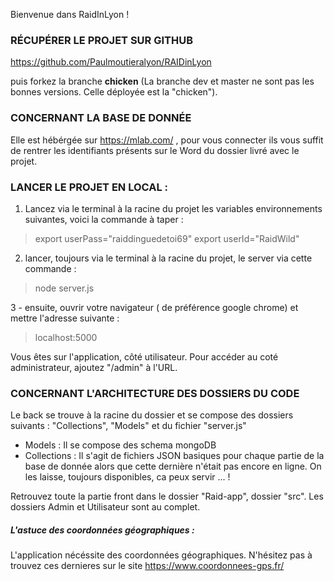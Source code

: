 Bienvenue dans RaidInLyon ! 

### RÉCUPÉRER LE PROJET SUR GITHUB 

https://github.com/Paulmoutieralyon/RAIDinLyon 

puis forkez la branche **chicken** (La branche dev et master ne sont pas les bonnes versions. Celle déployée est la "chicken").


### CONCERNANT LA BASE DE DONNÉE 

Elle est hébérgée sur https://mlab.com/ , pour vous connecter ils vous suffit de rentrer les identifiants présents sur le Word du dossier livré avec le projet.  


### LANCER LE PROJET EN LOCAL : 

1. Lancez via le terminal à la racine du projet les variables environnements suivantes, voici la commande à taper :

> export userPass="raiddinguedetoi69" export userId="RaidWild"


2. lancer, toujours via le terminal à la racine du projet, le server via cette commande :

> node server.js


3 - ensuite, ouvrir votre navigateur ( de préférence google chrome) et mettre l'adresse suivante :

> localhost:5000  


Vous êtes sur l'application, côté utilisateur. Pour accéder au coté administrateur, ajoutez "/admin" à l'URL.  




### CONCERNANT L'ARCHITECTURE DES DOSSIERS DU CODE
 
 Le back se trouve à la racine du dossier et se compose des dossiers suivants : "Collections", "Models" et du fichier "server.js"  
 - Models : Il se compose des schema mongoDB
 - Collections : Il s'agit de fichiers JSON basiques pour chaque partie de la base de donnée alors que cette dernière n'était pas encore en ligne. On les laisse, toujours disponibles, ca peux servir ... !  
 
Retrouvez toute la partie front dans le dossier "Raid-app", dossier "src". Les dossiers Admin et Utilisateur sont au complet.


##### L'astuce des coordonnées géographiques :

L'application nécéssite des coordonnées géographiques. N'hésitez pas à trouvez ces dernieres sur le site https://www.coordonnees-gps.fr/
